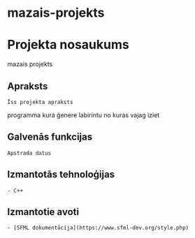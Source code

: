 # mazais-projekts
# Projekta nosaukums
mazais projekts

## Apraksts
	Īss projekta apraksts 
  programma kura ģenere labirintu no kuras vajag iziet 
## Galvenās funkcijas
	
	Apstrada datus

## Izmantotās tehnoloģijas
	- C++
	
## Izmantotie avoti
	- [SFML dokumentācija](https://www.sfml-dev.org/style.php)
